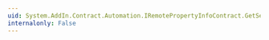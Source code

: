 ```yaml
---
uid: System.AddIn.Contract.Automation.IRemotePropertyInfoContract.GetSetMethod
internalonly: False
---
```

